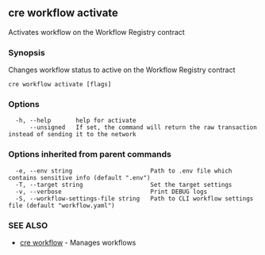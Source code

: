 ## cre workflow activate

Activates workflow on the Workflow Registry contract

### Synopsis

Changes workflow status to active on the Workflow Registry contract

```
cre workflow activate [flags]
```

### Options

```
  -h, --help       help for activate
      --unsigned   If set, the command will return the raw transaction instead of sending it to the network
```

### Options inherited from parent commands

```
  -e, --env string                      Path to .env file which contains sensitive info (default ".env")
  -T, --target string                   Set the target settings
  -v, --verbose                         Print DEBUG logs
  -S, --workflow-settings-file string   Path to CLI workflow settings file (default "workflow.yaml")
```

### SEE ALSO

* [cre workflow](cre_workflow.md)	 - Manages workflows

